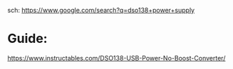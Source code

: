 sch: https://www.google.com/search?q=dso138+power+supply

# Guide:
https://www.instructables.com/DSO138-USB-Power-No-Boost-Converter/
